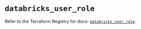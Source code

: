 # `databricks_user_role`

Refer to the Terraform Registry for docs: [`databricks_user_role`](https://registry.terraform.io/providers/databricks/databricks/1.66.0/docs/resources/user_role).
